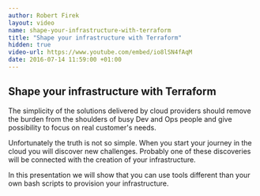 ```yaml
---
author: Robert Firek
layout: video
name: shape-your-infrastructure-with-terraform
title: "Shape your infrastructure with Terraform"
hidden: true
video-url: https://www.youtube.com/embed/io8lSN4fAqM
date: 2016-07-14 11:59:00 +01:00
---
```



## Shape your infrastructure with Terraform

The simplicity of the solutions delivered by cloud providers should remove the burden from the shoulders of busy Dev and Ops people and give possibility to focus on real customer's needs.

Unfortunately the truth is not so simple. When you start your journey in the cloud you will discover new challenges. Probably one of these discoveries will be connected with the creation of your infrastructure.

In this presentation we will show that you can use tools different than your own bash scripts to provision your infrastructure.
